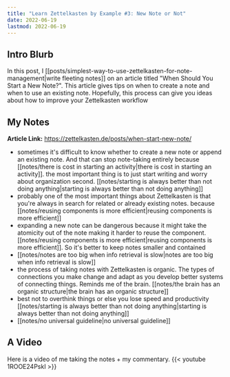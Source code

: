 ```yaml
---
title: "Learn Zettelkasten by Example #3: New Note or Not"
date: 2022-06-19
lastmod: 2022-06-19
---
```

## Intro Blurb
In this post, I [[posts/simplest-way-to-use-zettelkasten-for-note-management|write fleeting notes]] on an article titled "When Should You Start a New Note?". This article gives tips on when to create a note and when to use an existing note. Hopefully, this process can give you ideas about how to improve your Zettelkasten workflow

## My Notes
**Article Link:** https://zettelkasten.de/posts/when-start-new-note/

- sometimes it's difficult to know whether to create a new note or append an existing note. And that can stop note-taking entirely because [[notes/there is cost in starting an activity|there is cost in starting an activity]]. the most important thing is to just start writing and worry about organization second. [[notes/starting is always better than not doing anything|starting is always better than not doing anything]]
- probably one of the most important things about Zettelkasten is that you're always in search for related or already existing notes. because [[notes/reusing components is more efficient|reusing components is more efficient]]
- expanding a new note can be dangerous because it might take the atomicity out of the note making it harder to reuse the component. [[notes/reusing components is more efficient|reusing components is more efficient]]. So it's better to keep notes smaller and contained
- [[notes/notes are too big when info retrieval is slow|notes are too big when info retrieval is slow]]
- the process of taking notes with Zettelkasten is organic. The types of connections you make change and adapt as you develop better systems of connecting things. Reminds me of the brain. [[notes/the brain has an organic structure|the brain has an organic structure]]
- best not to overthink things or else you lose speed and productivity [[notes/starting is always better than not doing anything|starting is always better than not doing anything]]
- [[notes/no universal guideline|no universal guideline]]

## A Video
Here is a video of me taking the notes + my commentary.
{{< youtube 1ROOE24PskI >}}